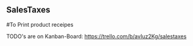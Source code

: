 ## SalesTaxes
#To Print product receipes

TODO's are on Kanban-Board:
https://trello.com/b/avIuz2Kg/salestaxes
